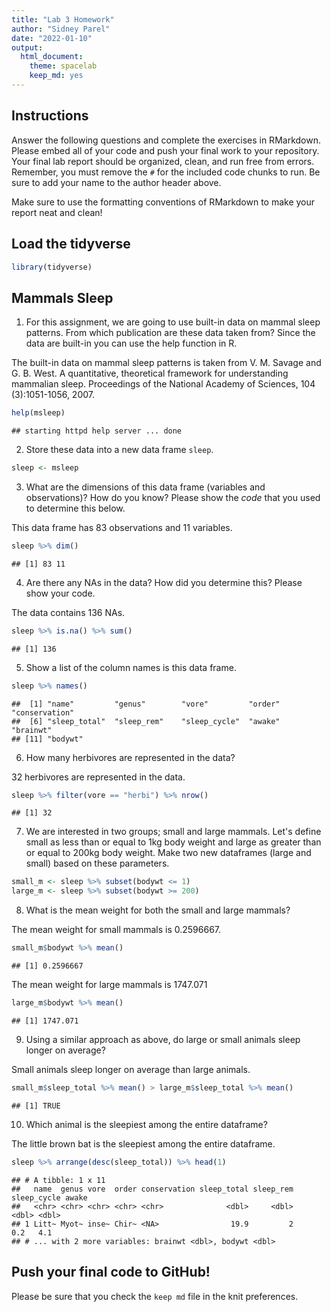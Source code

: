```yaml
---
title: "Lab 3 Homework"
author: "Sidney Parel"
date: "2022-01-10"
output:
  html_document: 
    theme: spacelab
    keep_md: yes
---
```


## Instructions
Answer the following questions and complete the exercises in RMarkdown. Please embed all of your code and push your final work to your repository. Your final lab report should be organized, clean, and run free from errors. Remember, you must remove the `#` for the included code chunks to run. Be sure to add your name to the author header above.  

Make sure to use the formatting conventions of RMarkdown to make your report neat and clean!  

## Load the tidyverse

```r
library(tidyverse)
```

## Mammals Sleep
1. For this assignment, we are going to use built-in data on mammal sleep patterns. From which publication are these data taken from? Since the data are built-in you can use the help function in R.

The built-in data on mammal sleep patterns is taken from V. M. Savage and G. B. West. A quantitative, theoretical framework for understanding mammalian sleep. Proceedings of the National Academy of Sciences, 104 (3):1051-1056, 2007.

```r
help(msleep)
```

```
## starting httpd help server ... done
```

2. Store these data into a new data frame `sleep`.

```r
sleep <- msleep
```

3. What are the dimensions of this data frame (variables and observations)? How do you know? Please show the *code* that you used to determine this below. 

This data frame has 83 observations and 11 variables.

```r
sleep %>% dim()
```

```
## [1] 83 11
```

4. Are there any NAs in the data? How did you determine this? Please show your code.  

The data contains 136 NAs.

```r
sleep %>% is.na() %>% sum()
```

```
## [1] 136
```

5. Show a list of the column names is this data frame.

```r
sleep %>% names()
```

```
##  [1] "name"         "genus"        "vore"         "order"        "conservation"
##  [6] "sleep_total"  "sleep_rem"    "sleep_cycle"  "awake"        "brainwt"     
## [11] "bodywt"
```

6. How many herbivores are represented in the data?  

32 herbivores are represented in the data.

```r
sleep %>% filter(vore == "herbi") %>% nrow()
```

```
## [1] 32
```

7. We are interested in two groups; small and large mammals. Let's define small as less than or equal to 1kg body weight and large as greater than or equal to 200kg body weight. Make two new dataframes (large and small) based on these parameters.

```r
small_m <- sleep %>% subset(bodywt <= 1)
large_m <- sleep %>% subset(bodywt >= 200)
```

8. What is the mean weight for both the small and large mammals?

The mean weight for small mammals is 0.2596667.

```r
small_m$bodywt %>% mean()
```

```
## [1] 0.2596667
```

The mean weight for large mammals is 1747.071

```r
large_m$bodywt %>% mean()
```

```
## [1] 1747.071
```

9. Using a similar approach as above, do large or small animals sleep longer on average?  

Small animals sleep longer on average than large animals.

```r
small_m$sleep_total %>% mean() > large_m$sleep_total %>% mean()
```

```
## [1] TRUE
```

10. Which animal is the sleepiest among the entire dataframe?

The little brown bat is the sleepiest among the entire dataframe.

```r
sleep %>% arrange(desc(sleep_total)) %>% head(1)
```

```
## # A tibble: 1 x 11
##   name  genus vore  order conservation sleep_total sleep_rem sleep_cycle awake
##   <chr> <chr> <chr> <chr> <chr>              <dbl>     <dbl>       <dbl> <dbl>
## 1 Litt~ Myot~ inse~ Chir~ <NA>                19.9         2         0.2   4.1
## # ... with 2 more variables: brainwt <dbl>, bodywt <dbl>
```


## Push your final code to GitHub!
Please be sure that you check the `keep md` file in the knit preferences.   
